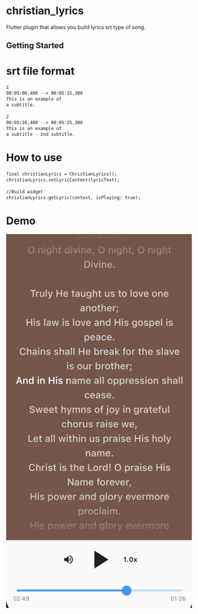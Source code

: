 # christian_lyrics

Flutter plugin that allows you build lyrics srt type of song.

## Getting Started

# srt file format
```
1
00:05:00,400 --> 00:05:15,300
This is an example of
a subtitle.

2
00:05:16,400 --> 00:05:25,300
This is an example of
a subtitle - 2nd subtitle.
```

# How to use
```
final christianLyrics = ChristianLyrics();
christianLyrics.setLyricContent(lyricText);

//Build widget
christianLyrics.getLyric(context, isPlaying: true);
```

# Demo
![Demo](screenshot_01.png)